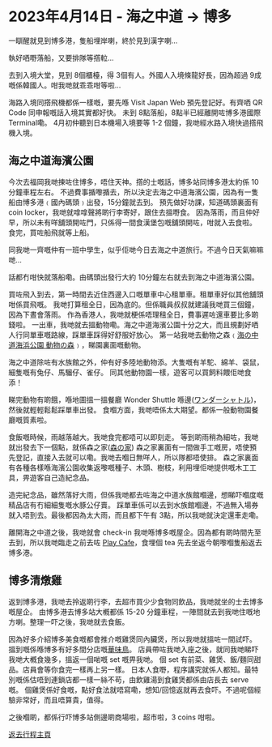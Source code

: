 # 2023年4月14日 - 海之中道 -> 博多

一瞓醒就見到博多港，隻船埋岸喇，終於見到漢字喇...

執好哂嘢落船，又要排隊等撘𨋢...

去到入境大堂，見到 8個櫃檯，得 3個有人。外國人入境條龍好長，因為超過 9成嘅係韓國人。咁我哋就乖乖咁等啦...

海路入境同撘飛機都係一樣嘅，要先喺 Visit Japan Web 預先登記好。有齊哂 QR Code 同申報嘅話入境其實都好快。
未到 8點落船，8點半已經離開咗博多港國際 Terminal嘞。 4月初仲聽到日本機場入境要等 1-2 個鐘，我哋經水路入境快過撘飛機入境。

## 海之中道海濱公園

今次去福岡我哋揀咗住博多，唔住天神。撘的士嘅話，博多站同博多港太約係 10分鐘車程左右。
不過費事揗嚟揗去，所以決定去海之中道海濱公園，因為有一隻船由博多港﹙國內碼頭﹚出發，15分鐘就去到。
預先做好功課，知道碼頭裏面有 coin locker，我哋就嗱嗱聲將啲行李寄好，跟住去搵嘢食。
因為落雨，而且仲好早，所以未有咩舖頭開咗門，只係得一間食漢堡包嘅舖頭開咗，咁就入去食啦。
食完，買咗船飛就等上船。

同我哋一齊嘅仲有一班中學生，似乎佢哋今日去海之中道旅行。不過今日天氣嘛嘛哋...

話都冇咁快就落船嘞。由碼頭出發行大約 10分鐘左右就去到海之中道海濱公園。

買咗飛入到去，第一時間去近住西邊入口嘅單車中心租單車。租單車好似其他舖頭咁係買飛嘅。
我哋打算租全日，因為底的。但係職員叔叔就建議我哋買三個鐘，因為下晝會落雨。
作為香港人，我哋就梗係唔理租全日，費事遲咗還車要比多啲錢啦。
一出車，我哋就去搵動物嘞。海之中道海濱公園十分之大，而且規劃好哂人行同單車嘅路線，踩單車踩得好舒服好放心。
第一站我哋去動物之森﹙[海の中道海浜公園 動物の森](https://uminaka-park.jp/animal/)﹚，睇園裏面嘅動物。

海之中道除咗有水族館之外，仲有好多陸地動物添。大隻嘅有羊駝、綿羊、袋鼠，細隻嘅有兔仔、馬騮仔、雀仔。
同其他動物園一樣，遊客可以買飼料餵佢哋食添！

睇完動物有啲餓，喺地圖搵一搵餐廳 Wonder Shuttle 喺邊([ワンダーシャトル](https://uminaka-park.jp/facility/wonder-shuttle/))，然後就輕輕鬆鬆踩單車出發。
食嗰方面，我哋唔係太大期望。都係一般動物園餐廳嘅質素啦。

食飯嘅時候，雨越落越大。我哋食完都唔可以即刻走。
等到啲雨稍為細咗，我哋就出發去下一個點，就係森之家([森の家](https://uminaka-park.jp/facility/morinoie/))
森之家裏面有一間做手工嘅房，唔使預先登記，直接入去就可以嘞。我哋去嗰日無咩人，所以隊都唔使排。
森之家裏面有各種各樣喺海濱公園收集返嚟嘅種子、木頭、樹枝，利用埋佢哋提供嘅木工工具，畀遊客自己造紀念品。

造完紀念品，雖然落好大雨，但係我哋都去咗海之中道水族館嗰邊，想睇吓嗰度嘅精品店有冇細細隻嘅水豚公仔賣。
踩單車係可以去到水族館嗰邊，不過無入場券就入唔到去。最後都因為太大雨，而且都下午有 3點，所以我哋就決定還車走嘞。

離開海之中道之後，我哋就會 check-in 我哋喺博多嘅屋企。因為都有啲時間先至去到，所以我哋臨走之前去咗 [Play Cafe](https://uminaka-park.jp/facility/play-cafe/)，食埋個 tea 先去坐返今朝嚟嗰隻船返去博多港。

## 博多清燉雞

返到博多港，我哋去拎返啲行李，去超市買少少食物同飲品，我哋就坐的士去博多嘅屋企。
由博多港去博多站大槪都係 15-20 分鐘車程，一陣間就去到我哋住嘅地方喇。整理一吓之後，我哋就去食飯。

因為好多介紹博多美食嘅都會推介嘅雞煲同內臟煲，所以我哋就搵咗一間試吓。
搵到嘅係喺博多有好多間分店嘅[華味鳥](https://www.hanamidori.net/lp_cn)。
店員帶咗我哋入座之後，就同我哋睇吓我哋大槪食幾多，搵返一個啱嘅 set 嘅畀我哋。
個 set 有前菜、雞煲、飯/麵同甜品。店員會等你食完一樣再上另一樣。
日本人食嘢，程序講究就係人都知。最特別嘅係估唔到連鎖店都一樣一絲不苟，由飲雞湯到食雞煲都係由店長去 serve 嘅。
個雞煲係好食嘅，點好食法就唔寫嘞，想知/回憶返就再去食吓。不過呢個經驗非常好，而且唔算貴，值得。

之後嗰啲，都係行吓博多站側邊啲商場啦，超市啦，3 coins 咁啦。

[返去行程主頁](https://github.com/carlosclk/trips/tree/main/2023-04_Busan_n_Fukuoka)
